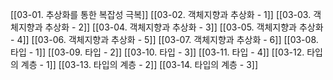 [[03-01. 추상화를 통한 복잡성 극복]]
[[03-02. 객체지향과 추상화 - 1]]
[[03-03. 객체지향과 추상화 - 2]]
[[03-04. 객체지향과 추상화 - 3]]
[[03-05. 객체지향과 추상화 - 4]]
[[03-06. 객체지향과 추상화 - 5]]
[[03-07. 객체지향과 추상화 - 6]]
[[03-08. 타입 - 1]]
[[03-09. 타입 - 2]]
[[03-10. 타입 - 3]]
[[03-11. 타입 - 4]]
[[03-12. 타입의 계층 - 1]]
[[03-13. 타입의 계층 - 2]]
[[03-14. 타입의 계층 - 3]]